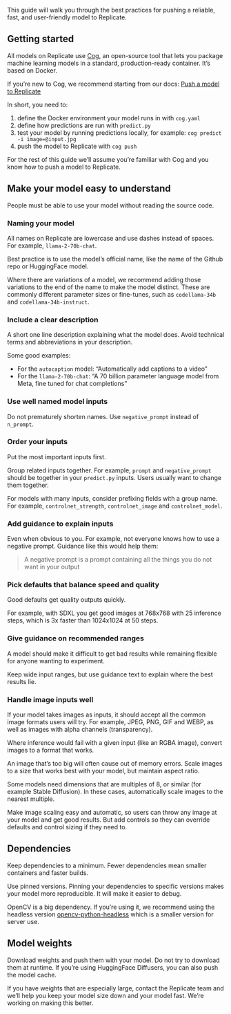 This guide will walk you through the best practices for pushing a reliable, fast, and user-friendly model to Replicate.

[](#getting-started)Getting started
-----------------------------------

All models on Replicate use [Cog](https://github.com/replicate/cog), an open-source tool that lets you package machine learning models in a standard, production-ready container. It’s based on Docker.

If you’re new to Cog, we recommend starting from our docs: [Push a model to Replicate](https://replicate.com/docs/guides/push-a-model)

In short, you need to:

1.  define the Docker environment your model runs in with `cog.yaml`
2.  define how predictions are run with `predict.py`
3.  test your model by running predictions locally, for example: `cog predict -i image=@input.jpg`
4.  push the model to Replicate with `cog push`

For the rest of this guide we’ll assume you’re familiar with Cog and you know how to push a model to Replicate.

[](#make-your-model-easy-to-understand)Make your model easy to understand
-------------------------------------------------------------------------

People must be able to use your model without reading the source code.

### [](#naming-your-model)Naming your model

All names on Replicate are lowercase and use dashes instead of spaces. For example, `llama-2-70b-chat`.

Best practice is to use the model’s official name, like the name of the Github repo or HuggingFace model.

Where there are variations of a model, we recommend adding those variations to the end of the name to make the model distinct. These are commonly different parameter sizes or fine-tunes, such as `codellama-34b` and `codellama-34b-instruct`.

### [](#include-a-clear-description)Include a clear description

A short one line description explaining what the model does. Avoid technical terms and abbreviations in your description.

Some good examples:

*   For the `autocaption` model: “Automatically add captions to a video”
*   For the `llama-2-70b-chat`: “A 70 billion parameter language model from Meta, fine tuned for chat completions”

### [](#use-well-named-model-inputs)Use well named model inputs

Do not prematurely shorten names. Use `negative_prompt` instead of `n_prompt`.

### [](#order-your-inputs)Order your inputs

Put the most important inputs first.

Group related inputs together. For example, `prompt` and `negative_prompt` should be together in your `predict.py` inputs. Users usually want to change them together.

For models with many inputs, consider prefixing fields with a group name. For example, `controlnet_strength`, `controlnet_image` and `controlnet_model`.

### [](#add-guidance-to-explain-inputs)Add guidance to explain inputs

Even when obvious to you. For example, not everyone knows how to use a negative prompt. Guidance like this would help them:

> A negative prompt is a prompt containing all the things you do not want in your output

### [](#pick-defaults-that-balance-speed-and-quality)Pick defaults that balance speed and quality

Good defaults get quality outputs quickly.

For example, with SDXL you get good images at 768x768 with 25 inference steps, which is 3x faster than 1024x1024 at 50 steps.

### [](#give-guidance-on-recommended-ranges)Give guidance on recommended ranges

A model should make it difficult to get bad results while remaining flexible for anyone wanting to experiment.

Keep wide input ranges, but use guidance text to explain where the best results lie.

### [](#handle-image-inputs-well)Handle image inputs well

If your model takes images as inputs, it should accept all the common image formats users will try. For example, JPEG, PNG, GIF and WEBP, as well as images with alpha channels (transparency).

Where inference would fail with a given input (like an RGBA image), convert images to a format that works.

An image that’s too big will often cause out of memory errors. Scale images to a size that works best with your model, but maintain aspect ratio.

Some models need dimensions that are multiples of 8, or similar (for example Stable Diffusion). In these cases, automatically scale images to the nearest multiple.

Make image scaling easy and automatic, so users can throw any image at your model and get good results. But add controls so they can override defaults and control sizing if they need to.

[](#dependencies)Dependencies
-----------------------------

Keep dependencies to a minimum. Fewer dependencies mean smaller containers and faster builds.

Use pinned versions. Pinning your dependencies to specific versions makes your model more reproducible. It will make it easier to debug.

OpenCV is a big dependency. If you’re using it, we recommend using the headless version [opencv-python-headless](https://pypi.org/project/opencv-python-headless/) which is a smaller version for server use.

[](#model-weights)Model weights
-------------------------------

Download weights and push them with your model. Do not try to download them at runtime. If you’re using HuggingFace Diffusers, you can also push the model cache.

If you have weights that are especially large, contact the Replicate team and we’ll help you keep your model size down and your model fast. We’re working on making this better.